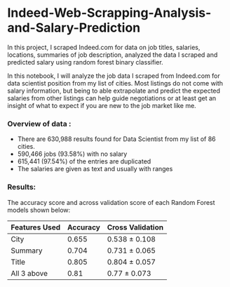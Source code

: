 # Indeed-Web-Scrapping-Analysis-and-Salary-Prediction
In this project, I scraped Indeed.com for data on job titles, salaries, locations, summaries of job description, analyzed the data I scraped and predicted salary using random forest binary classifier.

In this notebook, I will analyze the job data I scraped from Indeed.com for data scientist position from my list of cities. Most listings do not come with salary information, but being to able extrapolate and predict the expected salaries from other listings can help guide negotiations or at least get an insight of what to expect if you are new to the job market like me. 

### Overview of data :
* There are 630,988 results found for Data Scientist from my list of 86 cities. 
* 590,466 jobs (93.58%) with no salary
* 615,441 (97.54%) of the entries are duplicated
* The salaries are given as text and usually with ranges

### Results:
The accuracy score and across validation score of each Random Forest models shown below:

|Features Used|Accuracy|Cross Validation|
|------|------|------|
|City|0.655|0.538 ± 0.108|
|Summary|0.704|0.731 ± 0.065|
|Title|0.805|0.804 ± 0.057|
|All 3 above|0.81|0.77 ± 0.073|

